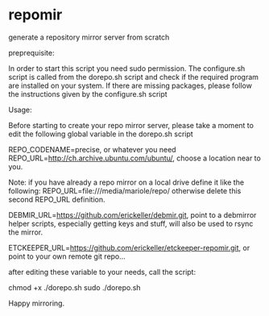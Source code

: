 repomir
=======

generate a repository mirror server from scratch

preprequisite:

In order to start this script you need sudo permission.
The configure.sh script is called from the dorepo.sh script and check if the required program are installed on your system.
If there are missing packages, please follow the instructions given by the configure.sh script

Usage:

Before starting to create your repo mirror server, please take a moment to edit the following global variable in the dorepo.sh script

REPO_CODENAME=precise, or whatever you need
REPO_URL=http://ch.archive.ubuntu.com/ubuntu/, choose a location near to you.

Note: 
if you have already a repo mirror on a local drive define it like the following:
REPO_URL=file:///media/mariole/repo/
otherwise delete this second REPO_URL definition.

DEBMIR_URL=https://github.com/erickeller/debmir.git, point to a debmirror helper scripts, especially getting keys and stuff, will also be used to rsync the mirror.

ETCKEEPER_URL=https://github.com/erickeller/etckeeper-repomir.git, or point to your own remote git repo...

after editing these variable to your needs, call the script:

chmod +x ./dorepo.sh
sudo ./dorepo.sh

Happy mirroring.

